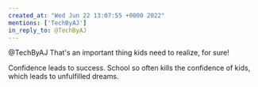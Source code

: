 ```yaml
---
created_at: "Wed Jun 22 13:07:55 +0000 2022"
mentions: ['TechByAJ']
in_reply_to: @TechByAJ
---
```


@TechByAJ That's an important thing kids need to realize, for sure!

Confidence leads to success. School so often kills the confidence of kids, which leads to unfulfilled dreams.